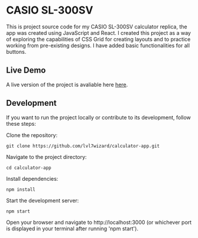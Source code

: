 # CASIO SL-300SV

This is project source code for my CASIO SL-300SV calculator replica, the app was created using JavaScript and React. 
I created this project as a way of exploring the capabilities of CSS Grid for creating layouts and to practice working from pre-existing designs.
I have added basic functionalities for all buttons.

## Live Demo

A live version of the project is avaliable here [here](https://casio-sl-300sv.netlify.app/).

## Development
If you want to run the project locally or contribute to its development, follow these steps:

Clone the repository:
```
git clone https://github.com/lvl7wizard/calculator-app.git
```
Navigate to the project directory:
```
cd calculator-app
```
Install dependencies:
```
npm install
```
Start the development server:
```
npm start
```
Open your browser and navigate to http://localhost:3000 (or whichever port is displayed in your terminal after running 'npm start').
